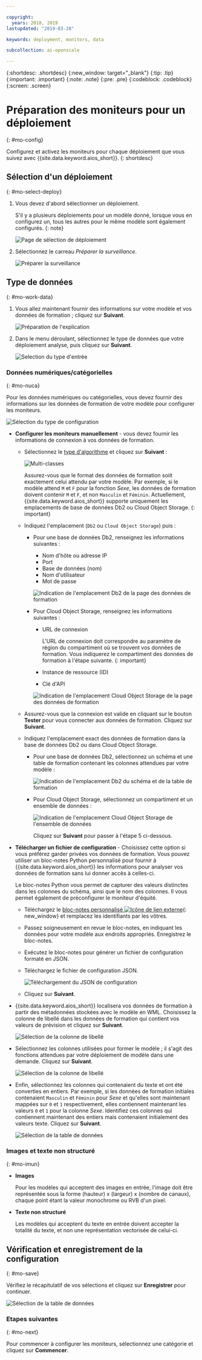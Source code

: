 ```yaml
---

copyright:
  years: 2018, 2019
lastupdated: "2019-03-28"

keywords: deployment, monitors, data

subcollection: ai-openscale

---
```


{:shortdesc: .shortdesc}
{:new_window: target="_blank"}
{:tip: .tip}
{:important: .important}
{:note: .note}
{:pre: .pre}
{:codeblock: .codeblock}
{:screen: .screen}

# Préparation des moniteurs pour un déploiement
{: #mo-config}

Configurez et activez les moniteurs pour chaque déploiement que vous suivez avec {{site.data.keyword.aios_short}}.
{: shortdesc}

## Sélection d'un déploiement
{: #mo-select-deploy}

1.  Vous devez d'abord sélectionner un déploiement.

    S'il y a plusieurs déploiements pour un modèle donné, lorsque vous en configurez un, tous les autres pour le même modèle sont également configurés.
    {: note}

    ![Page de sélection de déploiement](images/config-select-deploy.png)

1.  Sélectionnez le carreau *Préparer la surveillance*.

    ![Préparer la surveillance](images/config-prep-monitor.png)

## Type de données
{: #mo-work-data}

1.  Vous allez maintenant fournir des informations sur votre modèle et vos données de formation ; cliquez sur **Suivant**.

    ![Préparation de l'explication](images/config-what-monitor.png)

1.  Dans le menu déroulant, sélectionnez le type de données que votre déploiement analyse, puis cliquez sur **Suivant**.

    ![Selection du type d'entrée](images/config-input-monitor.png)

### Données numériques/catégorielles
{: #mo-nuca}

Pour les données numériques ou catégorielles, vous devez fournir des informations sur les données de formation de votre modèle pour configurer les moniteurs.

  ![Sélection du type de configuration](images/config-manual-monitor.png)

- **Configurer les moniteurs manuellement** - vous devez fournir les informations de connexion à vos données de formation.

    - Sélectionnez le [type d'algorithme](/docs/services/ai-openscale?topic=ai-openscale-acc-monitor#acc-understand) et cliquez sur **Suivant** :

      ![Multi-classes](images/multiclass.png)

      Assurez-vous que le format des données de formation soiit exactement celui attendu par votre modèle.
Par exemple, si le modèle attend `M` et `F` pour la fonction *Sexe*,
les données de formation doivent contenir `M` et `F`, et non `Masculin` et `Féminin`.
Actuellement, {{site.data.keyword.aios_short}} supporte uniquement les emplacements de base de données Db2 ou Cloud Object Storage.
        {: important}

    - Indiquez l'emplacement (`Db2` ou `Cloud Object Storage`) puis :

        - Pour une base de données Db2, renseignez les informations suivantes :

            - Nom d'hôte ou adresse IP
            - Port
            - Base de données (nom)
            - Nom d'utilisateur
            - Mot de passe

            ![Indication de l'emplacement Db2 de la page des données de formation](images/config-train-db2-monitor.png)

        - Pour Cloud Object Storage, renseignez les informations suivantes :

            - URL de connexion

              L'URL de connexion doit correspondre au paramètre de région du compartiment où se trouvent vos données de formation.
Vous indiquerez le compartiment des données de formation à l'étape suivante.
              {: important}

            - Instance de ressource (ID)
            - Clé d'API

            ![Indication de l'emplacement Cloud Object Storage de la page des données de formation](images/config-train-cos-monitor.png)

    - Assurez-vous que la connexion est valide en cliquant sur le bouton **Tester** pour vous connecter aux données de formation.
Cliquez sur **Suivant**.

    - Indiquez l'emplacement exact des données de formation dans la base de données Db2 ou dans Cloud Object Storage.

        - Pour une base de données Db2, sélectionnez un schéma et une table de formation contenant les colonnes attendues par votre modèle :

          ![Indication de l'emplacement Db2 du schéma et de la table de formation](images/fair-config-table-db2.png)

        - Pour Cloud Object Storage, sélectionnez un compartiment et un ensemble de données :

          ![Indication de l'emplacement Cloud Object Storage de l'ensemble de données](images/fair-config-dset-cos.png)

          Cliquez sur **Suivant** pour passer à l'étape 5 ci-dessous.

- **Télécharger un fichier de configuration** - Choisissez cette option si vous préférez garder privées vos données de formation.
Vous pouvez utiliser un bloc-notes Python personnalisé pour fournir à {{site.data.keyword.aios_short}}
les informations pour analyser vos données de formation sans lui donner accès à celles-ci.

  Le bloc-notes Python vous permet de capturer des valeurs distinctes dans les colonnes du schéma, ainsi que le nom des colonnes.
Il vous permet également de préconfigurer le moniteur d'équité.

    - Téléchargez le [bloc-notes personnalisé
![Icône de lien externe](../../icons/launch-glyph.svg "Icône de lien externe")](https://github.com/IBM-Watson/aios-data-distribution/blob/master/training_statistics_notebook.ipynb){: new_window}
et remplacez les identifiants par les vôtres.

    - Passez soigneusement en revue le bloc-notes, en indiquant les données pour votre modèle aux endroits appropriés.
Enregistrez le bloc-notes.

    - Exécutez le bloc-notes pour générer un fichier de configuration formaté en JSON.

    - Téléchargez le fichier de configuration JSON.

        ![Téléchargement du JSON de configuration](images/config-json-monitor.png)

    - Cliquez sur **Suivant**.

- {{site.data.keyword.aios_short}} localisera vos données de formation à partir des métadonnées stockées avec le modèle en WML.
Choisissez la colonne de libellé dans les données de formation qui contient vos valeurs de prévision et cliquez sur **Suivant**.

  ![Sélection de la colonne de libellé](images/fair-config-column.png)

- Sélectionnez les colonnes utilisées pour former le modèle ; il s'agit des fonctions attendues par votre déploiement de modèle dans une demande.
Cliquez sur **Suivant**.

    ![Sélection de la colonne de libellé](images/explain-select-column.png)

- Enfin, sélectionnez les colonnes qui contenaient du texte et ont été converties en entiers.
Par exemple, si les données de formation initiales contenaient `Masculin` et `Féminin` pour *Sexe*
et qu'elles sont maintenant mappées sur `0` et `1` respectivement,
elles contiennent maintenant les valeurs `0` et `1` pour la colonne *Sexe*.
Identifiez ces colonnes qui contiennent maintenant des entiers mais contenaient initialement des valeurs texte.
Cliquez sur **Suivant**.

    ![Sélection de la table de données](images/explain-text-column.png)

### Images et texte non structuré
{: #mo-imun}

- **Images**

  Pour les modèles qui acceptent des images en entrée,
l'image doit être représentée sous la forme (hauteur) x (largeur) x (nombre de canaux),
chaque point étant la valeur monochrome ou RVB d'un pixel.

- **Texte non structuré**

   Les modèles qui acceptent du texte en entrée doivent accepter la totalité du texte, et non une représentation vectorisée de celui-ci.

## Vérification et enregistrement de la configuration
{: #mo-save}

Vérifiez le récapitulatif de vos sélections et cliquez sur **Enregistrer** pour continuer.

  ![Sélection de la table de données](images/config-summary-monitor.png)

### Etapes suivantes
{: #mo-next}

Pour commencer à configurer les moniteurs, sélectionnez une catégorie et cliquez sur **Commencer**.
